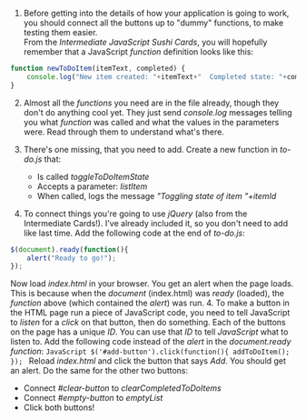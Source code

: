 1. Before getting into the details of how your application is going to work, you should connect all the buttons up to "dummy" functions, to make testing them easier.  
  From the *Intermediate JavaScript Sushi Cards*, you will hopefully remember that a JavaScript *function* definition looks like this:
  ```JavaScript
  function newToDoItem(itemText, completed) {
      console.log("New item created: "+itemText+"  Completed state: "+completed);
  }
  ```

2. Almost all the *functions* you need are in the file already, though they don't do anything cool yet. They just send *console.log* messages telling you what *function* was called and what the values in the parameters were. Read through them to understand what's there.

3. There's one missing, that you need to add. Create a new function in *to-do.js* that:
    * Is called *toggleToDoItemState*
    * Accepts a parameter: *listItem*
    * When called, logs the message *"Toggling state of item "+itemId*

4. To connect things you're going to use *jQuery* (also from  the Intermediate Cards!). I've already included it, so you don't need to add like last time. Add the following code at the end of *to-do.js*:
  ```JavaScript
  $(document).ready(function(){
      alert("Ready to go!");
  });
  ```
Now load *index.html* in your browser. You get an alert when the page loads. This is because when the *document* (index.html) was *ready* (loaded), the *function* above (which contained the *alert*) was run.
4. To make a button in the HTML page run a piece of JavaScript code, you need to tell JavaScript to *listen* for a *click* on that button, then do something. Each of the buttons on the page has a unique *ID*. You can use that *ID* to tell *JavaScript* what to listen to. Add the following code instead of the *alert* in the *document.ready function*:
    ```JavaScript
    $('#add-button').click(function(){
        addToDoItem();
    });
    ```
  Reload *index.html* and click the button that says *Add*. You should get an alert.
  Do the same for the other two buttons:

  * Connect *#clear-button* to *clearCompletedToDoItems*
  * Connect *#empty-button* to *emptyList*
  * Click both buttons!
